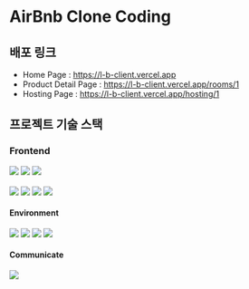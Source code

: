 # AirBnb Clone Coding

## 배포 링크
- Home Page : https://l-b-client.vercel.app
- Product Detail Page : https://l-b-client.vercel.app/rooms/1
- Hosting Page : https://l-b-client.vercel.app/hosting/1


## 프로젝트 기술 스택
### Frontend
<div>
  <img src="https://img.shields.io/badge/javascript-F7DF1E?style=for-the-badge&logo=javascript&logoColor=black">  
  <img src="https://img.shields.io/badge/nextjs-000000?style=for-the-badge&logo=nextjs&logoColor=black">
  <img src="https://img.shields.io/badge/axios-5A29E4?style=for-the-badge&logo=axios&logoColor=white"/>
</div>
<br>
<div>
  <img src="https://img.shields.io/badge/Figma-F24E1E?style=for-the-badge&logo=Figma&logoColor=white"/>
  <img src="https://img.shields.io/badge/Tailwind CSS-06B6D4?style=for-the-badge&logo=tailwindcss&logoColor=white"/>
  <img src="https://img.shields.io/badge/CKEditor5-0287D0?style=for-the-badge&logo=ckeditor4&logoColor=white"/>
  <img src="https://img.shields.io/badge/fontawesome-528DD7?style=for-the-badge&logo=fontawesome&logoColor=white"/>
</div>

#### Environment
<div>
<img src="https://img.shields.io/badge/Visual Studio Code-007ACC?style=for-the-badge&logo=visualstudiocode&logoColor=white">
<img src="https://img.shields.io/badge/git-F05032?style=for-the-badge&logo=git&logoColor=white"/>
<img src="https://img.shields.io/badge/github-181717?style=for-the-badge&logo=github&logoColor=white"/>
<img src="https://img.shields.io/badge/Prettier-F7B93E?style=for-the-badge&logo=prettier&logoColor=black">
</div>

#### Communicate
 <img src="https://img.shields.io/badge/Discord-5865F2?style=for-the-badge&logo=discord&logoColor=white">
